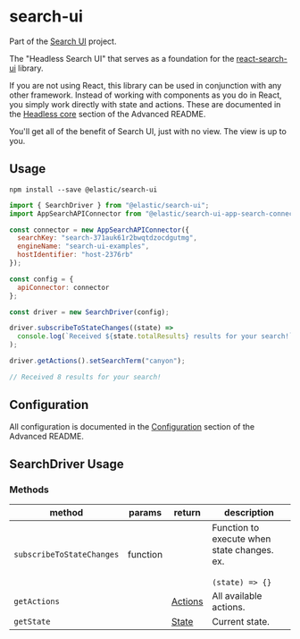 # search-ui

Part of the [Search UI](https://github.com/elastic/search-ui) project.

The "Headless Search UI" that serves as a foundation for the [react-search-ui](../react-search-ui/README.md) library.

If you are not using React, this library can be used in conjunction with
any other framework. Instead of working with components as you do in React, you simply work directly with state and actions. These are documented in the [Headless core](https://docs.elastic.co/search-ui/guides/philosophy) section of the Advanced README.

You'll get all of the benefit of Search UI, just with no view. The view is up to you.

## Usage

```shell
npm install --save @elastic/search-ui
```

```js
import { SearchDriver } from "@elastic/search-ui";
import AppSearchAPIConnector from "@elastic/search-ui-app-search-connector";

const connector = new AppSearchAPIConnector({
  searchKey: "search-371auk61r2bwqtdzocdgutmg",
  engineName: "search-ui-examples",
  hostIdentifier: "host-2376rb"
});

const config = {
  apiConnector: connector
};

const driver = new SearchDriver(config);

driver.subscribeToStateChanges((state) =>
  console.log(`Received ${state.totalResults} results for your search!`)
);

driver.getActions().setSearchTerm("canyon");

// Received 8 results for your search!
```

## Configuration

All configuration is documented in the [Configuration](https://docs.elastic.co/search-ui/api/configuration) section
of the Advanced README.

## SearchDriver Usage

### Methods

| method                    | params   | return                                                   | description                                                          |
| ------------------------- | -------- | -------------------------------------------------------- | -------------------------------------------------------------------- |
| `subscribeToStateChanges` | function |                                                          | Function to execute when state changes. ex.<br/><br/>`(state) => {}` |
| `getActions`              |          | [Actions](https://docs.elastic.co/search-ui/api/actions) | All available actions.                                               |
| `getState`                |          | [State](https://docs.elastic.co/search-ui/api/state)     | Current state.                                                       |
